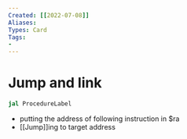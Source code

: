 ```yaml
---
Created: [[2022-07-08]]
Aliases: 
Types: Card
Tags: 
- 
---
```

# Jump and link
```MIPS
jal ProcedureLabel
```
- putting the address of following instruction in $ra
- [[Jump]]ing to target address